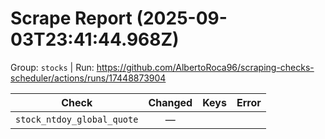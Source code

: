 # Scrape Report (2025-09-03T23:41:44.968Z)

Group: `stocks`  |  Run: https://github.com/AlbertoRoca96/scraping-checks-scheduler/actions/runs/17448873904

| Check | Changed | Keys | Error |
|---|:---:|:--|:--|
| `stock_ntdoy_global_quote` | — |  |  |
